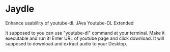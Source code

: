 # Jaydle
Enhance usabillity of youtube-dl.
JAva Youtube-DL Extended

It supposed to you can use "youtube-dl" command at your terminal.
Make it executable and run it!
Enter URL of youtube page and click download.
It will supposed to download and extract audio to your Desktop.
